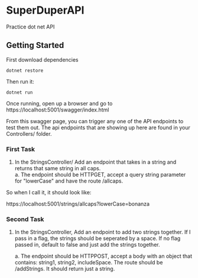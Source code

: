 # SuperDuperAPI

Practice dot net API

## Getting Started

First download dependencies

```
dotnet restore
```

Then run it:

```
dotnet run
```

Once running, open up a browser and go to https://localhost:5001/swagger/index.html

From this swagger page, you can trigger any one of the API endpoints to test them out. The api endpoints that are showing up here are found in your Controllers/ folder.

### First Task

1. In the StringsController/ Add an endpoint that takes in a string and returns that same string in all caps.  
   a. The endpoint should be HTTPGET, accept a query string parameter for "lowerCase" and have the route /allcaps.

So when I call it, it should look like:

https://localhost:5001/strings/allcaps?lowerCase=bonanza

### Second Task

1. In the StringsController, Add an endpoint to add two strings together. If I pass in a flag, the strings should be seperated by a space. If no flag passed in, default to false and just add the strings together.

   a. The endpoint should be HTTPPOST, accept a body with an object that contains: string1, string2, includeSpace. The route should be /addStrings.  It should return just a string.
